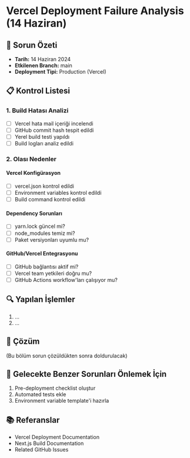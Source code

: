 # Vercel Deployment Failure Analysis (14 Haziran)

## 🚨 Sorun Özeti

- **Tarih:** 14 Haziran 2024
- **Etkilenen Branch:** main
- **Deployment Tipi:** Production (Vercel)

## 📋 Kontrol Listesi

### 1. Build Hatası Analizi

- [ ] Vercel hata mail içeriği incelendi
- [ ] GitHub commit hash tespit edildi
- [ ] Yerel build testi yapıldı
- [ ] Build logları analiz edildi

### 2. Olası Nedenler

#### Vercel Konfigürasyon

- [ ] vercel.json kontrol edildi
- [ ] Environment variables kontrol edildi
- [ ] Build command kontrol edildi

#### Dependency Sorunları

- [ ] yarn.lock güncel mi?
- [ ] node_modules temiz mi?
- [ ] Paket versiyonları uyumlu mu?

#### GitHub/Vercel Entegrasyonu

- [ ] GitHub bağlantısı aktif mi?
- [ ] Vercel team yetkileri doğru mu?
- [ ] GitHub Actions workflow'ları çalışıyor mu?

## 🔍 Yapılan İşlemler

1. ...
2. ...

## 📝 Çözüm

(Bu bölüm sorun çözüldükten sonra doldurulacak)

## 🔮 Gelecekte Benzer Sorunları Önlemek İçin

1. Pre-deployment checklist oluştur
2. Automated tests ekle
3. Environment variable template'i hazırla

## 📚 Referanslar

- Vercel Deployment Documentation
- Next.js Build Documentation
- Related GitHub Issues
